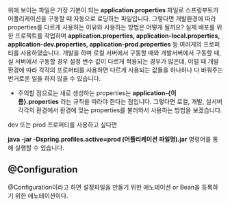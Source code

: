위에 보이는 파일은 가장 기본이 되는 **application.properties** 파일로 스프링부트가 어플리케이션을 구동할 때 자동으로 로딩하는 파일입니다.
그렇다면 개발환경에 따라 properties를 다르게 사용하는 이유와 사용하는 방법은 어떻게 될까요?
실제 배포를 위한 프로젝트를 작업하며 **application.properties, application-local.properties, application-dev.properties, application-prod.properties** 등 여러게의 프로퍼티를 사용하였습니다.
개발을 하며 로컬 서버에서 구동할 때와 개발서버에서 구동할 때, 실 서버에서 구동할 경우 설정 변수 값이 다르게 적용되는 경우가 많은데, 이럴 때 개발환경에 따라 각각의 프로퍼티를 사용하면 다르게 사용되는 값들을 하나하나 다 바꿔주는 번거로운 일을 하지 않을 수 있습니다.
* 주의할 점으로는 새로 생성하는 properties는 **application-{이름}.properties** 라는 규칙을 따라야 한다는 점입니다.
그렇다면 로컬, 개발, 실서버 각각의 환경에서 환경에 맞는 properties를 불러와서 사용하는 방법을 보겠습니다.

dev 또는 prod 프로퍼티를 사용하고 싶다면

**java -jar -Dspring.profiles.active=prod (어플리케이션 파일명).jar** 명령어를 통해 실행할 수 있습니다.

## @Configuration

@Configuration이라고 하면 설정파일을 만들기 위한 애노테이션 or Bean을 등록하기 위한 애노테이션이다.